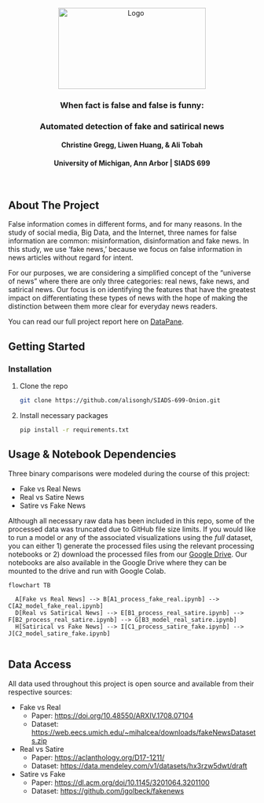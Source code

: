 <!-- PROJECT LOGO -->
<br />
<div align="center">
  <a href="https://cloud.datapane.com/apps/aAMaqoA/when-fact-is-false-and-false-is-funny-automated-detection-of-fake-and-satire-news/">
    <img src="images/team_onion_banner.png" alt="Logo" width="300" height="165">
  </a>
</div>

<h3 align="center">When fact is false and false is funny:</h3>
<h3 align="center">Automated detection of fake and satirical news</h3>

<h4 align="center">Christine Gregg, Liwen Huang, & Ali Tobah</h4>
<h4 align="center">University of Michigan, Ann Arbor | SIADS 699</h4>
<br>

<!-- ABOUT THE PROJECT -->
## About The Project

False information comes in different forms, and for many reasons. In the study of social media, Big Data, and the Internet, three names for false information are common: misinformation, disinformation and fake news. In this study, we use ‘fake news,’ because we focus on false information in news articles without regard for intent.

For our purposes, we are considering a simplified concept of the “universe of news” where there are only three categories: real news, fake news, and satirical news. Our focus is on identifying the features that have the greatest impact on differentiating these types of news with the hope of making the distinction between them more clear for everyday news readers.

You can read our full project report here on [DataPane](https://cloud.datapane.com/apps/aAMaqoA/when-fact-is-false-and-false-is-funny-automated-detection-of-fake-and-satire-news/).


<!-- GETTING STARTED -->
## Getting Started

### Installation

1. Clone the repo
   ```sh
   git clone https://github.com/alisongh/SIADS-699-Onion.git
   ```
2. Install necessary packages
   ```sh
   pip install -r requirements.txt
   ```


<!-- USAGE EXAMPLES -->
## Usage & Notebook Dependencies

Three binary comparisons were modeled during the course of this project:
- Fake vs Real News
- Real vs Satire News
- Satire vs Fake News

Although all necessary raw data has been included in this repo, some of the processed data was truncated due to GitHub file size limits. If you would like to run a model or any of the associated visualizations using the <i>full</i> dataset, you can either 1) generate the processed files using the relevant processing notebooks or 2) download the processed files from our [Google Drive](https://drive.google.com/drive/folders/154R-CysENplo0ZkQAUC_uxB2BUod5QFN?usp=sharing). Our notebooks are also available in the Google Drive where they can be mounted to the drive and run with Google Colab.

```mermaid
flowchart TB

  A[Fake vs Real News] --> B[A1_process_fake_real.ipynb] --> C[A2_model_fake_real.ipynb]
  D[Real vs Satirical News] --> E[B1_process_real_satire.ipynb] --> F[B2_process_real_satire.ipynb] --> G[B3_model_real_satire.ipynb]
  H[Satirical vs Fake News] --> I[C1_process_satire_fake.ipynb] --> J[C2_model_satire_fake.ipynb]
  
```

<!-- DATA ACCESS -->
## Data Access

All data used throughout this project is open source and available from their respective sources:
- Fake vs Real
  - Paper: https://doi.org/10.48550/ARXIV.1708.07104
  - Dataset: https://web.eecs.umich.edu/~mihalcea/downloads/fakeNewsDatasets.zip
- Real vs Satire
  - Paper: https://aclanthology.org/D17-1211/
  - Dataset: https://data.mendeley.com/v1/datasets/hx3rzw5dwt/draft
- Satire vs Fake
  - Paper: https://dl.acm.org/doi/10.1145/3201064.3201100
  - Dataset: https://github.com/jgolbeck/fakenews

